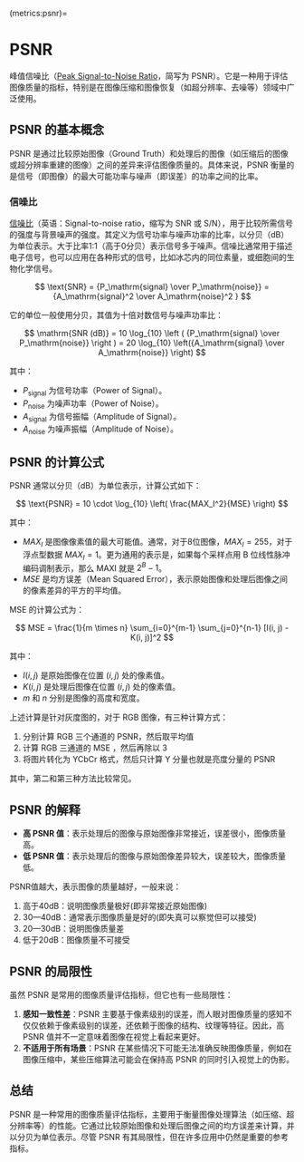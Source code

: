 (metrics:psnr)=
# PSNR

峰值信噪比（[Peak Signal-to-Noise Ratio](https://en.wikipedia.org/wiki/Peak_signal-to-noise_ratio)，简写为 PSNR）。它是一种用于评估图像质量的指标，特别是在图像压缩和图像恢复（如超分辨率、去噪等）领域中广泛使用。

## PSNR 的基本概念

PSNR 是通过比较原始图像（Ground Truth）和处理后的图像（如压缩后的图像或超分辨率重建的图像）之间的差异来评估图像质量的。具体来说，PSNR 衡量的是信号（即图像）的最大可能功率与噪声（即误差）的功率之间的比率。

### 信噪比

[信噪比](https://en.wikipedia.org/wiki/Signal-to-noise_ratio)（英语：Signal-to-noise ratio，缩写为 SNR 或 S/N），用于比较所需信号的强度与背景噪声的强度。其定义为信号功率与噪声功率的比率，以分贝（dB）为单位表示。大于比率1:1（高于0分贝）表示信号多于噪声。信噪比通常用于描述电子信号，也可以应用在各种形式的信号，比如冰芯内的同位素量，或细胞间的生物化学信号。

$$
\text{SNR} = {P_\mathrm{signal} \over P_\mathrm{noise}} = {A_\mathrm{signal}^2 \over A_\mathrm{noise}^2 }
$$

它的单位一般使用分贝，其值为十倍对数信号与噪声功率比：

$$
\mathrm{SNR (dB)} = 10 \log_{10} \left ( {P_\mathrm{signal} \over P_\mathrm{noise}} \right ) = 20 \log_{10} \left({A_\mathrm{signal} \over A_\mathrm{noise}} \right)
$$

其中：
- $P_\mathrm{signal}$ 为信号功率（Power of Signal）。
- $P_\mathrm{noise}$ 为噪声功率（Power of Noise）。
- $A_\mathrm{signal}$ 为信号振幅（Amplitude of Signal）。
- $A_\mathrm{noise}$ 为噪声振幅（Amplitude of Noise）。

## PSNR 的计算公式

PSNR 通常以分贝（dB）为单位表示，计算公式如下：

$$
\text{PSNR} = 10 \cdot \log_{10} \left( \frac{MAX_I^2}{MSE} \right)
$$

其中：
- $MAX_I$ 是图像像素值的最大可能值。通常，对于8位图像，$MAX_I = 255$，对于浮点型数据 $MAX_I = 1$。更为通用的表示是，如果每个采样点用 B 位线性脉冲编码调制表示，那么 MAXI 就是 $2^B - 1$。
- $MSE$ 是均方误差（Mean Squared Error），表示原始图像和处理后图像之间的像素差异的平方的平均值。

MSE 的计算公式为：

$$
MSE = \frac{1}{m \times n} \sum_{i=0}^{m-1} \sum_{j=0}^{n-1} [I(i, j) - K(i, j)]^2
$$

其中：
- $I(i, j)$ 是原始图像在位置 $(i, j)$ 处的像素值。
- $K(i, j)$ 是处理后图像在位置 $(i, j)$ 处的像素值。
- $m$ 和 $n$ 分别是图像的高度和宽度。

上述计算是针对灰度图的，对于 RGB 图像，有三种计算方式：
1. 分别计算 RGB 三个通道的 PSNR，然后取平均值
2. 计算 RGB 三通道的 MSE ，然后再除以 3
3. 将图片转化为 YCbCr 格式，然后只计算 Y 分量也就是亮度分量的 PSNR

其中，第二和第三种方法比较常见。

## PSNR 的解释

- **高 PSNR 值**：表示处理后的图像与原始图像非常接近，误差很小，图像质量高。
- **低 PSNR 值**：表示处理后的图像与原始图像差异较大，误差较大，图像质量低。

PSNR值越大，表示图像的质量越好，一般来说：

1. 高于40dB：说明图像质量极好(即非常接近原始图像)
2. 30—40dB：通常表示图像质量是好的(即失真可以察觉但可以接受)
3. 20—30dB：说明图像质量差
4. 低于20dB：图像质量不可接受

## PSNR 的局限性

虽然 PSNR 是常用的图像质量评估指标，但它也有一些局限性：

1. **感知一致性差**：PSNR 主要基于像素级别的误差，而人眼对图像质量的感知不仅仅依赖于像素级别的误差，还依赖于图像的结构、纹理等特征。因此，高 PSNR 值并不一定意味着图像在视觉上看起来更好。
2. **不适用于所有场景**：PSNR 在某些情况下可能无法准确反映图像质量，例如在图像压缩中，某些压缩算法可能会在保持高 PSNR 的同时引入视觉上的伪影。

## 总结

PSNR 是一种常用的图像质量评估指标，主要用于衡量图像处理算法（如压缩、超分辨率等）的性能。它通过比较原始图像和处理后图像之间的均方误差来计算，并以分贝为单位表示。尽管 PSNR 有其局限性，但在许多应用中仍然是重要的参考指标。